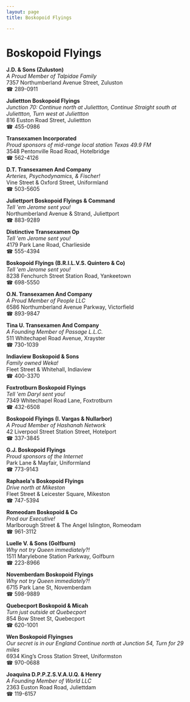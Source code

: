 ```yaml
---
layout: page 
title: Boskopoid Flyings

---
```



# Boskopoid Flyings


 **J.D. & Sons (Zuluston)**  
_A Proud Member of Talpidae Family_  
7357 Northumberland Avenue Street, Zuluston  
☎ 289-0911

**Juliettton Boskopoid Flyings**  
_Junction 70: Continue north at Juliettton, Continue Straight south at Juliettton, Turn west at Juliettton_  
816 Euston Road Street, Juliettton  
☎ 455-0986

**Transexamen Incorporated**  
_Proud sponsors of mid-range local station Texas 49.9 FM_  
3548 Pentonville Road Road, Hotelbridge  
☎ 562-4126

**D.T. Transexamen And Company**  
_Arteries, Psychodynamics, & Fischer!_  
Vine Street & Oxford Street, Uniformland  
☎ 503-5605

**Juliettport Boskopoid Flyings & Command**  
_Tell 'em Jerome sent you!_  
Northumberland Avenue & Strand, Juliettport  
☎ 883-9289

**Distinctive Transexamen Op**  
_Tell 'em Jerome sent you!_  
4179 Park Lane Road, Charlieside  
☎ 555-4394

**Boskopoid Flyings (B.R.I.L.V.S. Quintero & Co)**  
_Tell 'em Jerome sent you!_  
8238 Fenchurch Street Station Road, Yankeetown  
☎ 698-5550

**O.N. Transexamen And Company**  
_A Proud Member of People LLC_  
6586 Northumberland Avenue Parkway, Victorfield  
☎ 893-9847

**Tina U. Transexamen And Company**  
_A Founding Member of Passage L.L.C._  
511 Whitechapel Road Avenue, Xrayster  
☎ 730-1039

**Indiaview Boskopoid & Sons**  
_Family owned Weka!_  
Fleet Street & Whitehall, Indiaview  
☎ 400-3370

**Foxtrotburn Boskopoid Flyings**  
_Tell 'em Daryl sent you!_  
7349 Whitechapel Road Lane, Foxtrotburn  
☎ 432-6508

**Boskopoid Flyings (I. Vargas & Nullarbor)**  
_A Proud Member of Hashanah Network_  
42 Liverpool Street Station Street, Hotelport  
☎ 337-3845

**G.J. Boskopoid Flyings**  
_Proud sponsors of the Internet_  
Park Lane & Mayfair, Uniformland  
☎ 773-9143

**Raphaela's Boskopoid Flyings**  
_Drive north at Mikeston_  
Fleet Street & Leicester Square, Mikeston  
☎ 747-5394

**Romeodam Boskopoid & Co**  
_Prod our Executive!_  
Marlborough Street & The Angel Islington, Romeodam  
☎ 961-3112

**Luelle V. & Sons (Golfburn)**  
_Why not try Queen immediately?!_  
1511 Marylebone Station Parkway, Golfburn  
☎ 223-8966

**Novemberdam Boskopoid Flyings**  
_Why not try Queen immediately?!_  
6715 Park Lane St, Novemberdam  
☎ 598-9889

**Quebecport Boskopoid & Micah**  
_Turn just outside at Quebecport_  
854 Bow Street St, Quebecport  
☎ 620-1001

**Wen Boskopoid Flyingses**  
_Our secret is in our England 
Continue north at Junction 54, Turn for 29 miles_  
6934 King’s Cross Station Street, Uniformston  
☎ 970-0688

**Joaquina D.P.P.Z.S.V.A.U.Q. & Henry**  
_A Founding Member of World LLC_  
2363 Euston Road Road, Juliettdam  
☎ 119-6157


